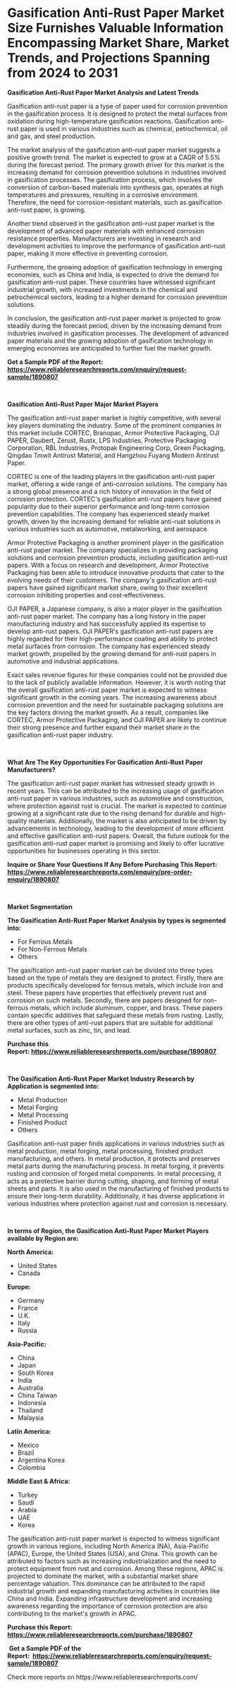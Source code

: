 <p><h1>Gasification Anti-Rust Paper Market Size Furnishes Valuable Information Encompassing Market Share, Market Trends, and Projections Spanning from 2024 to 2031</h1></p><p><strong>Gasification Anti-Rust Paper Market Analysis and Latest Trends</strong></p>
<p><p>Gasification anti-rust paper is a type of paper used for corrosion prevention in the gasification process. It is designed to protect the metal surfaces from oxidation during high-temperature gasification reactions. Gasification anti-rust paper is used in various industries such as chemical, petrochemical, oil and gas, and steel production.</p><p>The market analysis of the gasification anti-rust paper market suggests a positive growth trend. The market is expected to grow at a CAGR of 5.5% during the forecast period. The primary growth driver for this market is the increasing demand for corrosion prevention solutions in industries involved in gasification processes. The gasification process, which involves the conversion of carbon-based materials into synthesis gas, operates at high temperatures and pressures, resulting in a corrosive environment. Therefore, the need for corrosion-resistant materials, such as gasification anti-rust paper, is growing.</p><p>Another trend observed in the gasification anti-rust paper market is the development of advanced paper materials with enhanced corrosion resistance properties. Manufacturers are investing in research and development activities to improve the performance of gasification anti-rust paper, making it more effective in preventing corrosion.</p><p>Furthermore, the growing adoption of gasification technology in emerging economies, such as China and India, is expected to drive the demand for gasification anti-rust paper. These countries have witnessed significant industrial growth, with increased investments in the chemical and petrochemical sectors, leading to a higher demand for corrosion prevention solutions.</p><p>In conclusion, the gasification anti-rust paper market is projected to grow steadily during the forecast period, driven by the increasing demand from industries involved in gasification processes. The development of advanced paper materials and the growing adoption of gasification technology in emerging economies are anticipated to further fuel the market growth.</p></p>
<p><strong>Get a Sample PDF of the Report:&nbsp; <a href="https://www.reliableresearchreports.com/enquiry/request-sample/1890807">https://www.reliableresearchreports.com/enquiry/request-sample/1890807</a></strong></p>
<p>&nbsp;</p>
<p><strong>Gasification Anti-Rust Paper Major Market Players</strong></p>
<p><p>The gasification anti-rust paper market is highly competitive, with several key players dominating the industry. Some of the prominent companies in this market include CORTEC, Branopac, Armor Protective Packaging, OJI PAPER, Daubert, Zerust, Rustx, LPS Industries, Protective Packaging Corporation, RBL Industries, Protopak Engineering Corp, Green Packaging, Qingdao Tmwit Antirust Material, and Hangzhou Fuyang Modern Antirust Paper.</p><p>CORTEC is one of the leading players in the gasification anti-rust paper market, offering a wide range of anti-corrosion solutions. The company has a strong global presence and a rich history of innovation in the field of corrosion protection. CORTEC's gasification anti-rust papers have gained popularity due to their superior performance and long-term corrosion prevention capabilities. The company has experienced steady market growth, driven by the increasing demand for reliable anti-rust solutions in various industries such as automotive, metalworking, and aerospace.</p><p>Armor Protective Packaging is another prominent player in the gasification anti-rust paper market. The company specializes in providing packaging solutions and corrosion prevention products, including gasification anti-rust papers. With a focus on research and development, Armor Protective Packaging has been able to introduce innovative products that cater to the evolving needs of their customers. The company's gasification anti-rust papers have gained significant market share, owing to their excellent corrosion inhibiting properties and cost-effectiveness.</p><p>OJI PAPER, a Japanese company, is also a major player in the gasification anti-rust paper market. The company has a long history in the paper manufacturing industry and has successfully applied its expertise to develop anti-rust papers. OJI PAPER's gasification anti-rust papers are highly regarded for their high-performance coating and ability to protect metal surfaces from corrosion. The company has experienced steady market growth, propelled by the growing demand for anti-rust papers in automotive and industrial applications.</p><p>Exact sales revenue figures for these companies could not be provided due to the lack of publicly available information. However, it is worth noting that the overall gasification anti-rust paper market is expected to witness significant growth in the coming years. The increasing awareness about corrosion prevention and the need for sustainable packaging solutions are the key factors driving the market growth. As a result, companies like CORTEC, Armor Protective Packaging, and OJI PAPER are likely to continue their strong presence and further expand their market share in the gasification anti-rust paper industry.</p></p>
<p>&nbsp;</p>
<p><strong>What Are The Key Opportunities For Gasification Anti-Rust Paper Manufacturers?</strong></p>
<p><p>The gasification anti-rust paper market has witnessed steady growth in recent years. This can be attributed to the increasing usage of gasification anti-rust paper in various industries, such as automotive and construction, where protection against rust is crucial. The market is expected to continue growing at a significant rate due to the rising demand for durable and high-quality materials. Additionally, the market is also anticipated to be driven by advancements in technology, leading to the development of more efficient and effective gasification anti-rust papers. Overall, the future outlook for the gasification anti-rust paper market is promising and likely to offer lucrative opportunities for businesses operating in this sector.</p></p>
<p><strong>Inquire or Share Your Questions If Any Before Purchasing This Report: <a href="https://www.reliableresearchreports.com/enquiry/pre-order-enquiry/1890807">https://www.reliableresearchreports.com/enquiry/pre-order-enquiry/1890807</a></strong></p>
<p>&nbsp;</p>
<p><strong>Market Segmentation</strong></p>
<p><strong>The Gasification Anti-Rust Paper Market Analysis by types is segmented into:</strong></p>
<p><ul><li>For Ferrous Metals</li><li>For Non-Ferrous Metals</li><li>Others</li></ul></p>
<p><p>The gasification anti-rust paper market can be divided into three types based on the type of metals they are designed to protect. Firstly, there are products specifically developed for ferrous metals, which include iron and steel. These papers have properties that effectively prevent rust and corrosion on such metals. Secondly, there are papers designed for non-ferrous metals, which include aluminum, copper, and brass. These papers contain specific additives that safeguard these metals from rusting. Lastly, there are other types of anti-rust papers that are suitable for additional metal surfaces, such as zinc, tin, and lead.</p></p>
<p><strong>Purchase this Report:&nbsp;<a href="https://www.reliableresearchreports.com/purchase/1890807">https://www.reliableresearchreports.com/purchase/1890807</a></strong></p>
<p>&nbsp;</p>
<p><strong>The Gasification Anti-Rust Paper Market Industry Research by Application is segmented into:</strong></p>
<p><ul><li>Metal Production</li><li>Metal Forging</li><li>Metal Processing</li><li>Finished Product</li><li>Others</li></ul></p>
<p><p>Gasification anti-rust paper finds applications in various industries such as metal production, metal forging, metal processing, finished product manufacturing, and others. In metal production, it protects and preserves metal parts during the manufacturing process. In metal forging, it prevents rusting and corrosion of forged metal components. In metal processing, it acts as a protective barrier during cutting, shaping, and forming of metal sheets and parts. It is also used in the manufacturing of finished products to ensure their long-term durability. Additionally, it has diverse applications in various industries where protection against rust and corrosion is necessary.</p></p>
<p>&nbsp;</p>
<p><strong>In terms of Region, the Gasification Anti-Rust Paper Market Players available by Region are:</strong></p>
<p>
    <p> <strong> North America: </strong>
        <ul>
            <li>United States</li>
            <li>Canada</li>
        </ul>
        </p> 
    <p> <strong> Europe: </strong>
        <ul>
            <li>Germany</li>
            <li>France</li>
            <li>U.K.</li>
            <li>Italy</li>
            <li>Russia</li>
        </ul>
        </p> 
    <p> <strong> Asia-Pacific: </strong>
        <ul>
            <li>China</li>
            <li>Japan</li>
            <li>South Korea</li>
            <li>India</li>
            <li>Australia</li>
            <li>China Taiwan</li>
            <li>Indonesia</li>
            <li>Thailand</li>
            <li>Malaysia</li>
        </ul>
        </p> 
    <p> <strong> Latin America: </strong>
        <ul>
            <li>Mexico</li>
            <li>Brazil</li>
            <li>Argentina Korea</li>
            <li>Colombia</li>
        </ul>
        </p> 
    <p> <strong> Middle East & Africa: </strong>
        <ul>
            <li>Turkey</li>
            <li>Saudi</li>
            <li>Arabia</li>
            <li>UAE</li>
            <li>Korea</li>
        </ul>
    </p>
    </p>
<p><p>The gasification anti-rust paper market is expected to witness significant growth in various regions, including North America (NA), Asia-Pacific (APAC), Europe, the United States (USA), and China. This growth can be attributed to factors such as increasing industrialization and the need to protect equipment from rust and corrosion. Among these regions, APAC is projected to dominate the market, with a substantial market share percentage valuation. This dominance can be attributed to the rapid industrial growth and expanding manufacturing activities in countries like China and India. Expanding infrastructure development and increasing awareness regarding the importance of corrosion protection are also contributing to the market's growth in APAC.</p></p>
<p><strong>Purchase this Report: <a href="https://www.reliableresearchreports.com/purchase/1890807">https://www.reliableresearchreports.com/purchase/1890807</a></strong></p>
<p>&nbsp;<strong>Get a Sample PDF of the Report:&nbsp;&nbsp;<a href="https://www.reliableresearchreports.com/enquiry/request-sample/1890807">https://www.reliableresearchreports.com/enquiry/request-sample/1890807</a></strong></p>
<p><strong></strong></p>
<p>Check more reports on https://www.reliableresearchreports.com/</p>
